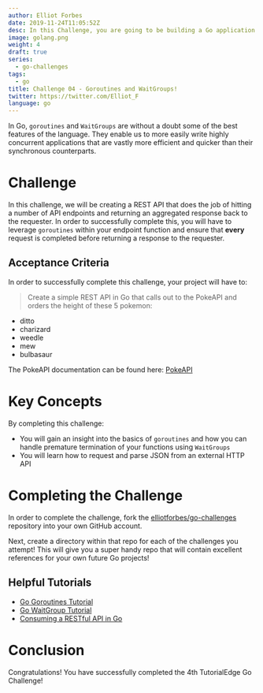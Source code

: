 ```yaml
---
author: Elliot Forbes
date: 2019-11-24T11:05:52Z
desc: In this Challenge, you are going to be building a Go application that 
image: golang.png
weight: 4
draft: true
series:
  - go-challenges
tags:
  - go
title: Challenge 04 - Goroutines and WaitGroups!
twitter: https://twitter.com/Elliot_F
language: go
---
```


In Go, `goroutines` and `WaitGroups` are without a doubt some of the best features of the language. They enable us to more easily write highly concurrent applications that are vastly more efficient and quicker than their synchronous counterparts.

# Challenge

In this challenge, we will be creating a REST API that does the job of hitting a number of API endpoints and returning an aggregated response back to the requester. In order to successfully complete this, you will have to leverage `goroutines` within your endpoint function and ensure that **every** request is completed before returning a response to the requester.

## Acceptance Criteria

In order to successfully complete this challenge, your project will have to:

>  Create a simple REST API in Go that calls out to the PokeAPI and orders the height of these 5 pokemon:

* ditto
* charizard
* weedle
* mew
* bulbasaur

The PokeAPI documentation can be found here: [PokeAPI](https://pokeapi.co)

# Key Concepts

By completing this challenge:

* You will gain an insight into the basics of `goroutines` and how you can handle premature termination of your functions using `WaitGroups`
* You will learn how to request and parse JSON from an external HTTP API

# Completing the Challenge

In order to complete the challenge, fork the [elliotforbes/go-challenges](https://github.com/elliotforbes/go-challenges) repository into your own GitHub account.

Next, create a directory within that repo for each of the challenges you attempt! This will give you a super handy repo that will contain excellent references for your own future Go projects!

## Helpful Tutorials

* [Go Goroutines Tutorial](/golang/concurrency-with-golang-goroutines/)
* [Go WaitGroup Tutorial](/golang/go-waitgroup-tutorial/)
* [Consuming a RESTful API in Go](/golang/consuming-restful-api-with-go/)

# Conclusion

Congratulations! You have successfully completed the 4th TutorialEdge Go Challenge! 